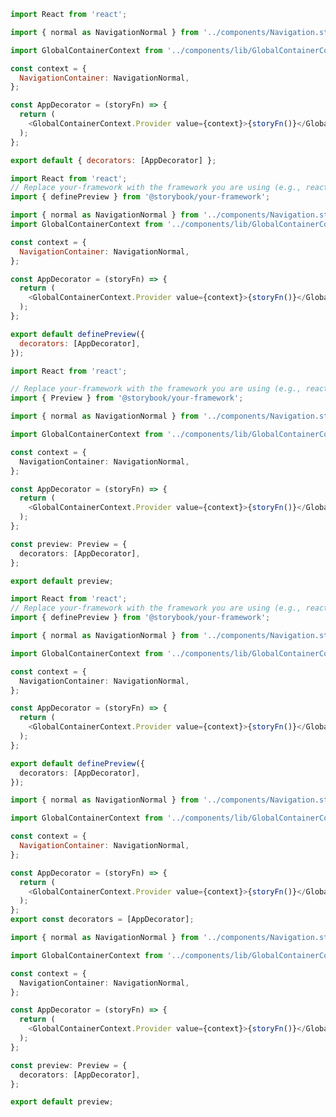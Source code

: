 <!-- TODO: Vet this example for CSF Factory -->

```js filename=".storybook/preview.js" renderer="react" language="js" tabTitle="CSF 3"
import React from 'react';

import { normal as NavigationNormal } from '../components/Navigation.stories';

import GlobalContainerContext from '../components/lib/GlobalContainerContext';

const context = {
  NavigationContainer: NavigationNormal,
};

const AppDecorator = (storyFn) => {
  return (
    <GlobalContainerContext.Provider value={context}>{storyFn()}</GlobalContainerContext.Provider>
  );
};

export default { decorators: [AppDecorator] };
```

```js filename=".storybook/preview.js" renderer="react" language="js" tabTitle="CSF Factory 🧪"
import React from 'react';
// Replace your-framework with the framework you are using (e.g., react-vite, nextjs, experimental-nextjs-vite)
import { definePreview } from '@storybook/your-framework';

import { normal as NavigationNormal } from '../components/Navigation.stories';
import GlobalContainerContext from '../components/lib/GlobalContainerContext';

const context = {
  NavigationContainer: NavigationNormal,
};

const AppDecorator = (storyFn) => {
  return (
    <GlobalContainerContext.Provider value={context}>{storyFn()}</GlobalContainerContext.Provider>
  );
};

export default definePreview({
  decorators: [AppDecorator],
});
```

```ts filename=".storybook/preview.ts" renderer="react" language="ts" tabTitle="CSF 3"
import React from 'react';

// Replace your-framework with the framework you are using (e.g., react, vue3)
import { Preview } from '@storybook/your-framework';

import { normal as NavigationNormal } from '../components/Navigation.stories';

import GlobalContainerContext from '../components/lib/GlobalContainerContext';

const context = {
  NavigationContainer: NavigationNormal,
};

const AppDecorator = (storyFn) => {
  return (
    <GlobalContainerContext.Provider value={context}>{storyFn()}</GlobalContainerContext.Provider>
  );
};

const preview: Preview = {
  decorators: [AppDecorator],
};

export default preview;
```

```ts filename=".storybook/preview.ts" renderer="react" language="ts" tabTitle="CSF Factory 🧪"
import React from 'react';
// Replace your-framework with the framework you are using (e.g., react-vite, nextjs, experimental-nextjs-vite)
import { definePreview } from '@storybook/your-framework';

import { normal as NavigationNormal } from '../components/Navigation.stories';

import GlobalContainerContext from '../components/lib/GlobalContainerContext';

const context = {
  NavigationContainer: NavigationNormal,
};

const AppDecorator = (storyFn) => {
  return (
    <GlobalContainerContext.Provider value={context}>{storyFn()}</GlobalContainerContext.Provider>
  );
};

export default definePreview({
  decorators: [AppDecorator],
});
```

```js filename=".storybook/preview.js" renderer="solid" language="js"
import { normal as NavigationNormal } from '../components/Navigation.stories';

import GlobalContainerContext from '../components/lib/GlobalContainerContext';

const context = {
  NavigationContainer: NavigationNormal,
};

const AppDecorator = (storyFn) => {
  return (
    <GlobalContainerContext.Provider value={context}>{storyFn()}</GlobalContainerContext.Provider>
  );
};
export const decorators = [AppDecorator];
```

```ts filename=".storybook/preview.ts" renderer="solid" language="ts"
import { normal as NavigationNormal } from '../components/Navigation.stories';

import GlobalContainerContext from '../components/lib/GlobalContainerContext';

const context = {
  NavigationContainer: NavigationNormal,
};

const AppDecorator = (storyFn) => {
  return (
    <GlobalContainerContext.Provider value={context}>{storyFn()}</GlobalContainerContext.Provider>
  );
};

const preview: Preview = {
  decorators: [AppDecorator],
};

export default preview;
```
